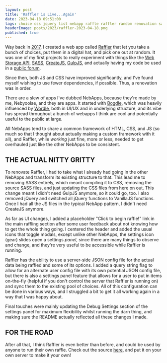 ```yaml
---
layout: post
title: 'Raffler is Live...Again'
date: 2023-04-18 09:51:00
tags: choice css jquery list nebapp raffle raffler random renovation sass tool web web-app web-storage-api
headerImage: posts/2023/raffler-2023-04-18.png
published: true
---
```


Way back in <a href="/blog/2017/08/14/raffler-ftw">2017</a>, I created a web app called <a href="https://raffler.neb.host">Raffler</a> that let you take a bunch of choices, put them in a digital hat, and pick one out at random. It was one of my first projects to really experiment with things like the <a href="https://developer.mozilla.org/en-US/docs/Web/API/Web_Storage_API">Web Storage API</a>, <a href="https://sass-lang.com">SASS</a>, <a href="https://createjs.com">CreateJS</a>, <a href="https://gulpjs.com">GulpJS</a>, and actually having my code be used in a <a href="https://uccsc.ucsd.edu">public forum</a>.

Since then, both JS and CSS have improved significantly, and I've found myself wishing to use fewer dependencies, if possible. Thus, a renovation was in order.

<!--more-->

There are a slew of apps I've dubbed NebApps, because they're made by me, Nebyoolae, and they are apps. It started with <a href="https://bogdle.neb.host">Bogdle</a>, which was heavily influenced by <a href="https://nytimes.com/games/wordle.html">Wordle</a>, both in UI/UX and in underlying structure, and its vibe has spread throughout a bunch of webapps I think are cool and potentially useful to the public at large.

All NebApps tend to share a common framework of HTML, CSS, and JS (so much so that I thought about actually making a custom framework with it all), and Raffler, while _working_ just fine, more or less, needed to get overhauled just like the other NebApps to be consistent.

## THE ACTUAL NITTY GRITTY

To renovate Raffler, I had to take what I already had going in the other NebApps and transform its existing structure to that. This lead me to removing SASS entirely, which meant compiling it to CSS, removing the source SASS files, and just updating the CSS files from here on out. This change meant I didn't need GulpJS anymore, so it could go, too. I also removed jQuery and switched all jQuery functions to VanillaJS functions. Once I had all the JS files in the typical NebApp pattern, I didn't need CreateJS anymore.

As far as UI changes, I added a placeholder "Click to begin raffle!" link in the main raffling section after some user feedback about not knowing how to get the whole thing going. I centered the header and added the usual icons that toggle modals, except unlike other NebApps, the settings icon (gear) slides open a settings _panel_, since there are many things to observe and change, and they're very useful to be accessible while Raffler is running.

Raffler has the ability to use a server-side JSON config file for the actual data being raffled and some of its options. I added a query string flag to allow for an alternate user config file with its own potential JSON config file, but there is also a settings panel feature that allows for a user to put in items on-the-fly (helpful if you don't control the server that Raffler is running on) and sync them to the existing pool of choices. All of this configuration can be done in various ways, and I struggled a bit to get it all working again in a way that I was happy about.

Final touches were mainly updating the Debug Settings section of the settings panel for maximum flexibility whilst running the darn thing, and making sure the README actually reflected all these changes I made.

## FOR THE ROAD

After all that, I think Raffler is even better than before, and could be used by anyone to run their own raffle. Check out the source <a href="https://github.com/michaelchadwick/raffler">here</a>, and put it on your own server to make it your own!
